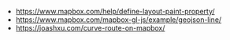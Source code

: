- https://www.mapbox.com/help/define-layout-paint-property/
- https://www.mapbox.com/mapbox-gl-js/example/geojson-line/ 
- https://joashxu.com/curve-route-on-mapbox/
